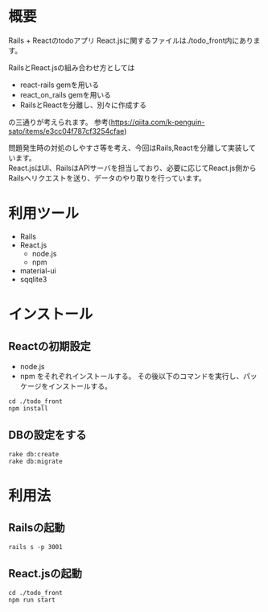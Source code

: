 # 概要

Rails + Reactのtodoアプリ
React.jsに関するファイルは./todo_front内にあります。

RailsとReact.jsの組み合わせ方としては
* react-rails gemを用いる
* react_on_rails gemを用いる
* RailsとReactを分離し、別々に作成する

の三通りが考えられます。
参考(https://qiita.com/k-penguin-sato/items/e3cc04f787cf3254cfae)

問題発生時の対処のしやすさ等を考え、今回はRails,Reactを分離して実装しています。  
React.jsはUI、RailsはAPIサーバを担当しており、必要に応じてReact.js側からRailsへリクエストを送り、データのやり取りを行っています。

# 利用ツール
* Rails
* React.js
    * node.js
    * npm
* material-ui 
* sqqlite3

# インストール
## Reactの初期設定

* node.js
* npm
をそれぞれインストールする。
その後以下のコマンドを実行し、パッケージをインストールする。

```
cd ./todo_front
npm install
```


## DBの設定をする

```
rake db:create
rake db:migrate
```

# 利用法
## Railsの起動

```
rails s -p 3001
```

## React.jsの起動

```
cd ./todo_front
npm run start
```
